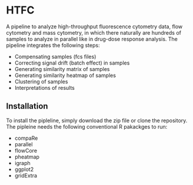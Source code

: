# HTFC
A pipeline to analyze high-throughput fluorescence cytometry data, flow cytometry and mass cytometry, in which there naturally are hundreds of samples to analyze in parallel like in drug-dose response analysis. The pipeline integrates the following steps:
  * Compensating samples (fcs files)
  * Correcting signal drift (batch effect) in samples
  * Generating similarity matrix of samples
  * Generating similarity heatmap of samples
  * Clustering of samples
  * Interpretations of results
## Installation
To install the pipleline, simply download the zip file or clone the repository. The pipleine needs the following conventional R pakackges to run:
 * compaRe
 * parallel
 * flowCore
 * pheatmap
 * igraph
 * ggplot2
 * gridExtra
 
